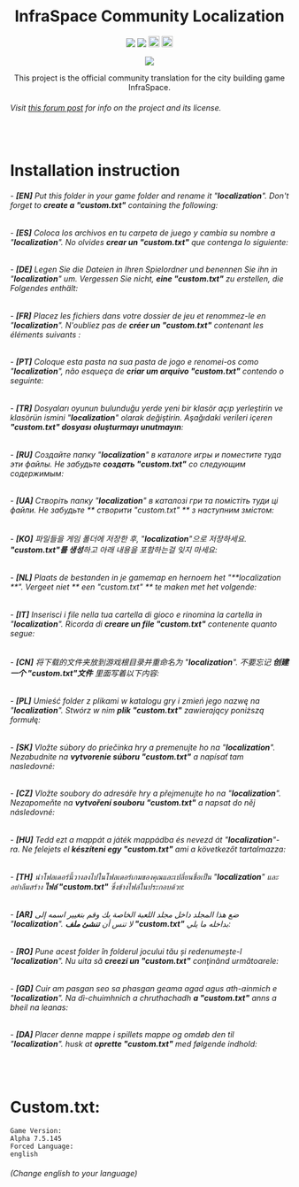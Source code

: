 <h1 align="center">InfraSpace Community Localization</h1>

<p align="center"><img src="https://img.shields.io/github/forks/Ponzel/InfraSpaceLocalization?style=social"/>
<img src="https://img.shields.io/github/stars/Ponzel/InfraSpaceLocalization?style=social"/> <a href="https://discord.com/invite/xVy8Y4P"><img height="20px"src="https://img.shields.io/badge/Discord-7289DA?style=for-the-badge&logo=discord&logoColor=white"></a> <a href="https://store.steampowered.com/app/1511460/InfraSpace/"><img height="20px"src="https://img.shields.io/badge/Steam-000000?style=for-the-badge&logo=steam&logoColor=white"></a></p>

<p align="center"><img src="https://cdn.cloudflare.steamstatic.com/steam/apps/1511460/header.jpg?t=1654292964"></p>




<center>This project is the official community translation for the city building game InfraSpace.</center>

###### Visit [this forum post](https://forum.dionicsoftware.com/t/how-to-help-translating-infraspace/1630) for info on the project and its license.

<br>

# Installation instruction

###### - **[EN]** Put this folder in your game folder and rename it "**localization**". Don't forget to **create a "custom.txt"** containing the following:
###### - **[ES]** Coloca los archivos en tu carpeta de juego y cambia su nombre a "**localization**". No olvides **crear un "custom.txt"** que contenga lo siguiente:
###### - **[DE]** Legen Sie die Dateien in Ihren Spielordner und benennen Sie ihn in "**localization**" um. Vergessen Sie nicht, **eine "custom.txt"** zu erstellen, die Folgendes enthält:
###### - **[FR]** Placez les fichiers dans votre dossier de jeu et renommez-le en "**localization**". N'oubliez pas de **créer un "custom.txt"** contenant les éléments suivants :
###### - **[PT]** Coloque esta pasta na sua pasta de jogo e renomei-os como "**localization**", não esqueça de **criar um arquivo "custom.txt"** contendo o seguinte:
###### - **[TR]** Dosyaları oyunun bulunduğu yerde yeni bir klasör açıp yerleştirin ve klasörün ismini "**localization**" olarak değiştirin. Aşağıdaki verileri içeren **"custom.txt" dosyası oluşturmayı unutmayın**:
###### - **[RU]** Создайте папку "**localization**" в каталоге игры и поместите туда эти файлы. Не забудьте **создать "custom.txt"** со следующим содержимым:
###### - **[UA]** Cтворіть папку "**localization**" в каталозі гри та помістіть туди ці файли. Не забудьте ** створити "custom.txt" ** з наступним змістом:
###### - **[KO]** 파일들을 게임 폴더에 저장한 후, "**localization**"으로 저장하세요. **"custom.txt"를 생성**하고 아래 내용을 포함하는걸 잊지 마세요:
###### - **[NL]** Plaats de bestanden in je gamemap en hernoem het "**localization **". Vergeet niet ** een "custom.txt" ** te maken met het volgende:
###### - **[IT]** Inserisci i file nella tua cartella di gioco e rinomina la cartella in "**localization**". Ricorda di **creare un file "custom.txt"** contenente quanto segue:
###### - **[CN]** 将下载的文件夹放到游戏根目录并重命名为 "**localization**". 不要忘记 **创建一个 "custom.txt"文件** 里面写着以下内容:
###### - **[PL]** Umieść folder z plikami w katalogu gry i zmień jego nazwę na "**localization**". Stwórz w nim **plik "custom.txt"** zawierający poniższą formułę:
###### - **[SK]** Vložte súbory do priečinka hry a premenujte ho na "**localization**". Nezabudnite na **vytvorenie súboru "custom.txt"** a napísať tam nasledovné:
###### - **[CZ]** Vložte soubory do adresáře hry a přejmenujte ho na "**localization**". Nezapomeňte na **vytvoření souboru "custom.txt"** a napsat do něj následovné:
###### - **[HU]** Tedd ezt a mappát a játék mappádba és nevezd át "**localization**"-ra. Ne felejets el **készíteni egy "custom.txt"** ami a következőt tartalmazza:
###### - **[TH]** นำโฟลเดอร์นี้วางลงไปในโฟลเดอร์เกมของคุณและเปลี่ยนชื่อเป็น "**localization**" และอย่าลืมสร้าง **ไฟล์ "custom.txt"** ซึ่งข้างไฟล์ในประกอบด้วย:
###### - **[AR]** ضع هذا المجلد داخل مجلد اللعبة الخاصة بك وقم بتغيير اسمه إلى "**localization**". لا تنس أن **تنشئ ملف "custom.txt"** بداخله ما يلي:
###### - **[RO]** Pune acest folder în folderul jocului tău și redenumește-l "**localization**". Nu uita să **creezi un "custom.txt"** conţinând următoarele:
###### - **[GD]** Cuir am pasgan seo sa phasgan geama agad agus ath-ainmich e "**localization**". Na dì-chuimhnich a chruthachadh **a "custom.txt"** anns a bheil na leanas:
###### - **[DA]** Placer denne mappe i spillets mappe og omdøb den til "**localization**". husk at **oprette "custom.txt"** med følgende indhold:

<br>

# Custom.txt:
```
Game Version:
Alpha 7.5.145
Forced Language:
english
```
###### _(Change english to your language)_

